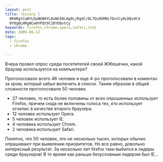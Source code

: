 ```yaml
--- 
layout: post
title: !binary |
  0KHRgtCw0YLQuNGB0YLQuNC60LAg0LjRgdC/0L7Qu9GM0LfQvtCy0LDQvdC4
  0Y8g0LHRgNCw0YPQt9C10YDQvtCy
keywords: firefox,chrome,opera,safari,stat
date: 2009-06-12
tags:
  - firefox
  - chrome

---
```

Вчера провел опрос среди посетителей своей ЖЖешечки, какой браузер используется на компьютере?

Проголосовало всего 46 человек и еще 4-ро проголосовали в коментах за хром, который забыл включить в список. Таким образом в общей сложности проголосовали 50 человек.

<ul><li>27 человек, то есть более половины от всех опрошенных использует Firefox, причем сюда не включены голоса тех, кто использует огнелис в качестве второго браузера.</li>
	<li> 12 человек использует Opera.</li>
	<li> 5 человек использует IE.</li>
	<li> 4 человека использует Chrom.</li>
	<li> 2 человека использует Safari.</li>
</ul>

Понятно, что 50 человек, это не несколько тысяч, которых обычно опрашивают при выявлении приоритетов. Но все равно, довольно интересный результат. За несколько лет firefox таки выбился в лидеры среди браузеров! В то время как раньше безусловным лидером был IE...
